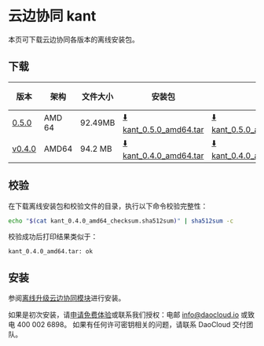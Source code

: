 # 云边协同 kant

本页可下载云边协同各版本的离线安装包。

## 下载

| 版本                                          | 架构 | 文件大小    | 安装包                                                                                                                             |  校验文件 | 更新日期      |
|---------------------------------------------| ----- |---------|---------------------------------------------------------------------------------------------------------------------------------| ---------- |-----------|
| [0.5.0](../../kant/intro/release-notes.md) | AMD 64 | 92.49MB | [:arrow_down: kant_0.5.0_amd64.tar](https://qiniu-download-public.daocloud.io/DaoCloud_Enterprise/kant_0.5.0_amd64.tar) | [:arrow_down: kant_0.5.0_amd64_checksum.sha512sum](https://qiniu-download-public.daocloud.io/DaoCloud_Enterprise/kant_0.5.0_amd64_checksum.sha512sum) | 2023-10-27 |
| [v0.4.0](../../kant/intro/release-notes.md) | AMD64 | 94.2 MB | [:arrow_down: kant_0.4.0_amd64.tar](https://qiniu-download-public.daocloud.io/DaoCloud_Enterprise/kant_0.4.0_amd64.tar) | [:arrow_down: kant_0.4.0_amd64_checksum.sha512sum](https://qiniu-download-public.daocloud.io/DaoCloud_Enterprise/kant_0.4.0_amd64_checksum.sha512sum) | 2023-9-19 |

## 校验

在下载离线安装包和校验文件的目录，执行以下命令校验完整性：

```sh
echo "$(cat kant_0.4.0_amd64_checksum.sha512sum)" | sha512sum -c
```

校验成功后打印结果类似于：

```none
kant_0.4.0_amd64.tar: ok
```

## 安装

参阅[离线升级云边协同模块](../../kant/intro/offline-upgrade.md)进行安装。

如果是初次安装，请[申请免费体验](../../dce/license0.md)或联系我们授权：电邮 info@daocloud.io 或致电 400 002 6898。
如果有任何许可密钥相关的问题，请联系 DaoCloud 交付团队。
